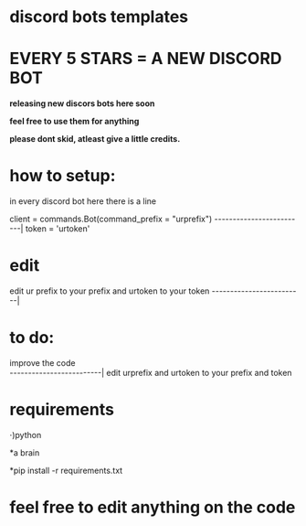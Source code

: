 

# discord bots templates 

# EVERY 5 STARS = A NEW DISCORD BOT

**releasing new discors bots here soon**

**feel free to use them for anything**

**please dont skid, atleast give a little credits.**



# how to setup:

in every discord bot here there is a line

client = commands.Bot(command_prefix = "urprefix")
-------------------------|
token = 'urtoken'


# edit


edit ur prefix to your prefix and urtoken to your token
-------------------------| 

# to do:

improve the code  
-------------------------|
edit urprefix and urtoken to your prefix and token

# requirements

⋅)python

*a brain

*pip install -r requirements.txt


# feel free to edit anything on the code



